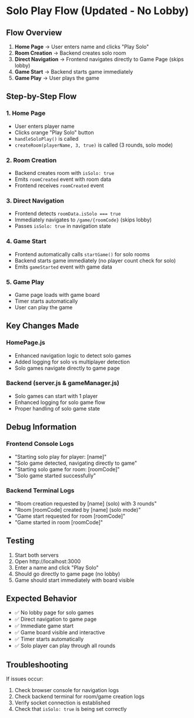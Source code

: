 # Solo Play Flow (Updated - No Lobby)

## Flow Overview

1. **Home Page** → User enters name and clicks "Play Solo"
2. **Room Creation** → Backend creates solo room
3. **Direct Navigation** → Frontend navigates directly to Game Page (skips lobby)
4. **Game Start** → Backend starts game immediately
5. **Game Play** → User plays the game

## Step-by-Step Flow

### 1. Home Page
- User enters player name
- Clicks orange "Play Solo" button
- `handleSoloPlay()` is called
- `createRoom(playerName, 3, true)` is called (3 rounds, solo mode)

### 2. Room Creation
- Backend creates room with `isSolo: true`
- Emits `roomCreated` event with room data
- Frontend receives `roomCreated` event

### 3. Direct Navigation
- Frontend detects `roomData.isSolo === true`
- Immediately navigates to `/game/{roomCode}` (skips lobby)
- Passes `isSolo: true` in navigation state

### 4. Game Start
- Frontend automatically calls `startGame()` for solo rooms
- Backend starts game immediately (no player count check for solo)
- Emits `gameStarted` event with game data

### 5. Game Play
- Game page loads with game board
- Timer starts automatically
- User can play the game

## Key Changes Made

### HomePage.js
- Enhanced navigation logic to detect solo games
- Added logging for solo vs multiplayer detection
- Solo games navigate directly to game page

### Backend (server.js & gameManager.js)
- Solo games can start with 1 player
- Enhanced logging for solo game flow
- Proper handling of solo game state

## Debug Information

### Frontend Console Logs
- "Starting solo play for player: [name]"
- "Solo game detected, navigating directly to game"
- "Starting solo game for room: [roomCode]"
- "Solo game started successfully"

### Backend Terminal Logs
- "Room creation requested by [name] (solo) with 3 rounds"
- "Room [roomCode] created by [name] (solo mode)"
- "Game start requested for room [roomCode]"
- "Game started in room [roomCode]"

## Testing

1. Start both servers
2. Open http://localhost:3000
3. Enter a name and click "Play Solo"
4. Should go directly to game page (no lobby)
5. Game should start immediately with board visible

## Expected Behavior

- ✅ No lobby page for solo games
- ✅ Direct navigation to game page
- ✅ Immediate game start
- ✅ Game board visible and interactive
- ✅ Timer starts automatically
- ✅ Solo player can play through all rounds

## Troubleshooting

If issues occur:
1. Check browser console for navigation logs
2. Check backend terminal for room/game creation logs
3. Verify socket connection is established
4. Check that `isSolo: true` is being set correctly 